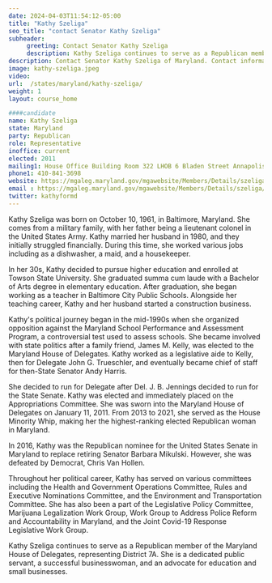 ```yaml
---
date: 2024-04-03T11:54:12-05:00
title: "Kathy Szeliga"
seo_title: "contact Senator Kathy Szeliga"
subheader:
     greeting: Contact Senator Kathy Szeliga
     description: Kathy Szeliga continues to serve as a Republican member of the Maryland House of Delegates, representing District 7A. She is a dedicated public servant, a successful businesswoman, and an advocate for education and small businesses.
description: Contact Senator Kathy Szeliga of Maryland. Contact information for Kathy Szeliga includes email address, phone number, and mailing address.
image: kathy-szeliga.jpeg
video:
url:  /states/maryland/kathy-szeliga/
weight: 1
layout: course_home

####candidate
name: Kathy Szeliga
state: Maryland
party: Republican
role: Representative
inoffice: current
elected: 2011
mailing1: House Office Building Room 322 LHOB 6 Bladen Street Annapolis, MD 21401
phone1: 410-841-3698
website: https://mgaleg.maryland.gov/mgawebsite/Members/Details/szeliga/
email : https://mgaleg.maryland.gov/mgawebsite/Members/Details/szeliga/
twitter: kathyformd
---
```


Kathy Szeliga was born on October 10, 1961, in Baltimore, Maryland. She comes from a military family, with her father being a lieutenant colonel in the United States Army. Kathy married her husband in 1980, and they initially struggled financially. During this time, she worked various jobs including as a dishwasher, a maid, and a housekeeper.

In her 30s, Kathy decided to pursue higher education and enrolled at Towson State University. She graduated summa cum laude with a Bachelor of Arts degree in elementary education. After graduation, she began working as a teacher in Baltimore City Public Schools. Alongside her teaching career, Kathy and her husband started a construction business.

Kathy's political journey began in the mid-1990s when she organized opposition against the Maryland School Performance and Assessment Program, a controversial test used to assess schools. She became involved with state politics after a family friend, James M. Kelly, was elected to the Maryland House of Delegates. Kathy worked as a legislative aide to Kelly, then for Delegate John G. Trueschler, and eventually became chief of staff for then-State Senator Andy Harris.

She decided to run for Delegate after Del. J. B. Jennings decided to run for the State Senate. Kathy was elected and immediately placed on the Appropriations Committee. She was sworn into the Maryland House of Delegates on January 11, 2011. From 2013 to 2021, she served as the House Minority Whip, making her the highest-ranking elected Republican woman in Maryland.

In 2016, Kathy was the Republican nominee for the United States Senate in Maryland to replace retiring Senator Barbara Mikulski. However, she was defeated by Democrat, Chris Van Hollen.

Throughout her political career, Kathy has served on various committees including the Health and Government Operations Committee, Rules and Executive Nominations Committee, and the Environment and Transportation Committee. She has also been a part of the Legislative Policy Committee, Marijuana Legalization Work Group, Work Group to Address Police Reform and Accountability in Maryland, and the Joint Covid-19 Response Legislative Work Group.

Kathy Szeliga continues to serve as a Republican member of the Maryland House of Delegates, representing District 7A. She is a dedicated public servant, a successful businesswoman, and an advocate for education and small businesses.
